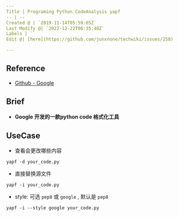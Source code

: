 ```yaml
---
Title | Programing Python CodeAnalysis yapf
-- | --
Created @ | `2019-11-14T05:59:05Z`
Last Modify @| `2022-12-22T06:35:40Z`
Labels | ``
Edit @| [here](https://github.com/junxnone/techwiki/issues/258)

---
```


## Reference
- [Github - Google](https://github.com/google/yapf)

## Brief
- **Google 开发的一款python code 格式化工具**


## UseCase

- 查看会更改哪些内容

```
yapf -d your_code.py
```

- 直接替换源文件

```
yapf -i your_code.py
```

- style: 可选 `pep8` 或 `google` , 默认是 `pep8`

```
yapf -i --style google your_code.py
```


